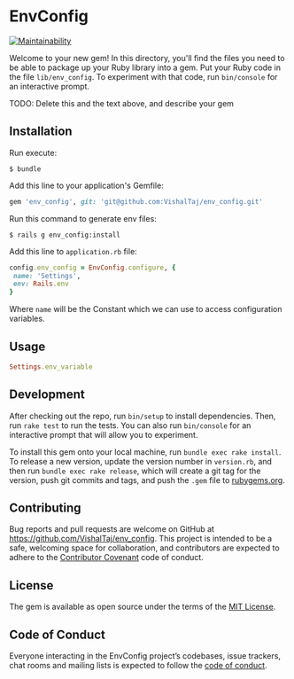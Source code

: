 # EnvConfig

[![Maintainability](https://api.codeclimate.com/v1/badges/09c8d7c7cbf06f7d41e1/maintainability)](https://codeclimate.com/github/VishalTaj/env_config/maintainability)


Welcome to your new gem! In this directory, you'll find the files you need to be able to package up your Ruby library into a gem. Put your Ruby code in the file `lib/env_config`. To experiment with that code, run `bin/console` for an interactive prompt.

TODO: Delete this and the text above, and describe your gem

## Installation

Run execute:

    $ bundle

Add this line to your application's Gemfile:

```ruby
gem 'env_config', git: 'git@github.com:VishalTaj/env_config.git'
```
Run this command to generate env files:

    $ rails g env_config:install

Add this line to `application.rb` file:

```ruby
config.env_config = EnvConfig.configure, {
 name: 'Settings',
 env: Rails.env
}
```

Where `name` will be the Constant which we can use to access configuration variables.

## Usage

```ruby
Settings.env_variable
```


## Development

After checking out the repo, run `bin/setup` to install dependencies. Then, run `rake test` to run the tests. You can also run `bin/console` for an interactive prompt that will allow you to experiment.

To install this gem onto your local machine, run `bundle exec rake install`. To release a new version, update the version number in `version.rb`, and then run `bundle exec rake release`, which will create a git tag for the version, push git commits and tags, and push the `.gem` file to [rubygems.org](https://rubygems.org).

## Contributing

Bug reports and pull requests are welcome on GitHub at https://github.com/VishalTaj/env_config. This project is intended to be a safe, welcoming space for collaboration, and contributors are expected to adhere to the [Contributor Covenant](http://contributor-covenant.org) code of conduct.

## License

The gem is available as open source under the terms of the [MIT License](https://opensource.org/licenses/MIT).

## Code of Conduct

Everyone interacting in the EnvConfig project’s codebases, issue trackers, chat rooms and mailing lists is expected to follow the [code of conduct](https://github.com/VishalTaj/env_config/blob/master/CODE_OF_CONDUCT.md).
